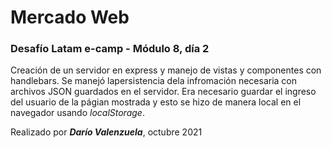 # Mercado Web
### Desafío Latam e-camp - Módulo 8, día 2

Creación de un servidor en express y manejo de vistas y componentes con handlebars.  Se manejó lapersistencia dela infromación necesaria con archivos JSON guardados en el servidor.
Era necesario guardar el ingreso del usuario de la págian mostrada y esto se hizo de manera local en el navegador usando *localStorage*.


Realizado por ***Darío Valenzuela***, octubre 2021
